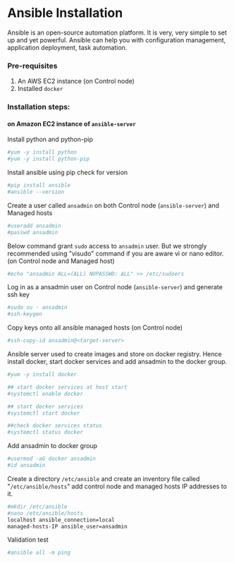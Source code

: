 # Ansible Installation

Ansible is an open-source automation platform. It is very, very simple to set up and yet powerful. Ansible can help you with configuration management, application deployment, task automation.

### Pre-requisites

1. An AWS EC2 instance (on Control node)
2. Installed `docker`

### Installation steps:
#### on Amazon EC2 instance of `ansible-server`

Install python and python-pip
```sh
#yum -y install python
#yum -y install python-pip
```

Install ansible using pip check for version
```sh
#pip install ansible
#ansible --version
```

Create a user called `ansadmin` on both Control node (`ansible-server`) and Managed hosts  

```sh
#useradd ansadmin
#passwd ansadmin
```

Below command grant `sudo` access to `ansadmin` user. But we strongly recommended using "visudo" command if you are aware vi or nano editor.  (on Control node and Managed host)
```sh
#echo "ansadmin ALL=(ALL) NOPASSWD: ALL" >> /etc/sudoers
```

Log in as a ansadmin user on Control node (`ansible-server`) and generate ssh key 
```sh 
#sudo su - ansadmin
#ssh-keygen
```

Copy keys onto all ansible managed hosts (on Control node)
```sh 
#ssh-copy-id ansadmin@<target-server>
```

Ansible server used to create images and store on docker registry. Hence install docker, start docker services and add ansadmin to the docker group. 
```sh
#yum -y install docker

## start docker services at host start 
#systemctl enable docker

## start docker services 
#systemctl start docker

##check docker services status 
#systemctl status docker

```

Add ansadmin to docker group

```sh
#usermod -aG docker ansadmin
#id ansadmin
```

Create a directory `/etc/ansible` and create an inventory file called "`/etc/ansible/hosts`" add control node and managed hosts IP addresses to it.

   ```sh
#mkdir /etc/ansible
#nano /etc/ansible/hosts
localhost ansible_connection=local
managed-hosts-IP ansible_user=ansadmin   
   ```

Validation test

```sh
#ansible all -m ping
```